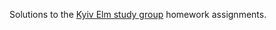 Solutions to the [Kyiv Elm study group](https://github.com/KyivHaskell/elm-study-group) homework assignments.
